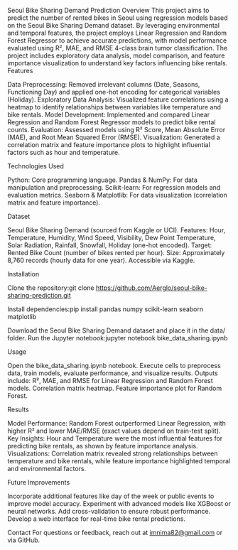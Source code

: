 Seoul Bike Sharing Demand Prediction
Overview
This project aims to predict the number of rented bikes in Seoul using regression models based on the Seoul Bike Sharing Demand dataset. By leveraging environmental and temporal features, the project employs Linear Regression and Random Forest Regressor to achieve accurate predictions, with model performance evaluated using R², MAE, and RMSE 4-class brain tumor classification. The project includes exploratory data analysis, model comparison, and feature importance visualization to understand key factors influencing bike rentals.
Features

Data Preprocessing: Removed irrelevant columns (Date, Seasons, Functioning Day) and applied one-hot encoding for categorical variables (Holiday).
Exploratory Data Analysis: Visualized feature correlations using a heatmap to identify relationships between variables like temperature and bike rentals.
Model Development: Implemented and compared Linear Regression and Random Forest Regressor models to predict bike rental counts.
Evaluation: Assessed models using R² Score, Mean Absolute Error (MAE), and Root Mean Squared Error (RMSE).
Visualization: Generated a correlation matrix and feature importance plots to highlight influential factors such as hour and temperature.

Technologies Used

Python: Core programming language.
Pandas & NumPy: For data manipulation and preprocessing.
Scikit-learn: For regression models and evaluation metrics.
Seaborn & Matplotlib: For data visualization (correlation matrix and feature importance).

Dataset

Seoul Bike Sharing Demand (sourced from Kaggle or UCI).
Features: Hour, Temperature, Humidity, Wind Speed, Visibility, Dew Point Temperature, Solar Radiation, Rainfall, Snowfall, Holiday (one-hot encoded).
Target: Rented Bike Count (number of bikes rented per hour).
Size: Approximately 8,760 records (hourly data for one year).
Accessible via Kaggle.

Installation

Clone the repository:git clone https://github.com/Aerglo/seoul-bike-sharing-prediction.git


Install dependencies:pip install pandas numpy scikit-learn seaborn matplotlib


Download the Seoul Bike Sharing Demand dataset and place it in the data/ folder.
Run the Jupyter notebook:jupyter notebook bike_data_sharing.ipynb



Usage

Open the bike_data_sharing.ipynb notebook.
Execute cells to preprocess data, train models, evaluate performance, and visualize results.
Outputs include:
R², MAE, and RMSE for Linear Regression and Random Forest models.
Correlation matrix heatmap.
Feature importance plot for Random Forest.



Results

Model Performance: Random Forest outperformed Linear Regression, with higher R² and lower MAE/RMSE (exact values depend on train-test split).
Key Insights: Hour and Temperature were the most influential features for predicting bike rentals, as shown by feature importance analysis.
Visualizations: Correlation matrix revealed strong relationships between temperature and bike rentals, while feature importance highlighted temporal and environmental factors.

Future Improvements

Incorporate additional features like day of the week or public events to improve model accuracy.
Experiment with advanced models like XGBoost or neural networks.
Add cross-validation to ensure robust performance.
Develop a web interface for real-time bike rental predictions.

Contact
For questions or feedback, reach out at imnima82@gmail.com or via GitHub.

